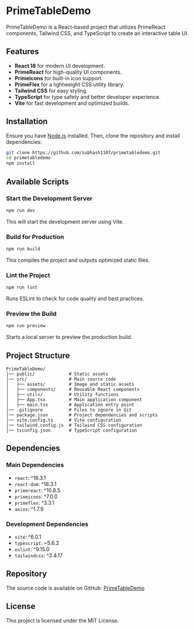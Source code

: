 # PrimeTableDemo

PrimeTableDemo is a React-based project that utilizes PrimeReact components, Tailwind CSS, and TypeScript to create an interactive table UI.

## Features
- **React 18** for modern UI development.
- **PrimeReact** for high-quality UI components.
- **PrimeIcons** for built-in icon support.
- **PrimeFlex** for a lightweight CSS utility library.
- **Tailwind CSS** for easy styling.
- **TypeScript** for type safety and better developer experience.
- **Vite** for fast development and optimized builds.

## Installation
Ensure you have [Node.js](https://nodejs.org/) installed. Then, clone the repository and install dependencies:

```sh
git clone https://github.com/subhash1107/primetabledemo.git
cd primetabledemo
npm install
```

## Available Scripts

### Start the Development Server
```sh
npm run dev
```
This will start the development server using Vite.

### Build for Production
```sh
npm run build
```
This compiles the project and outputs optimized static files.

### Lint the Project
```sh
npm run lint
```
Runs ESLint to check for code quality and best practices.

### Preview the Build
```sh
npm run preview
```
Starts a local server to preview the production build.

## Project Structure
```
PrimeTableDemo/
│── public/             # Static assets
│── src/                # Main source code
│   ├── assets/         # Image and static assets
│   ├── components/     # Reusable React components
│   ├── utils/          # Utility functions
│   ├── App.tsx         # Main application component
│   ├── main.tsx        # Application entry point
│── .gitignore          # Files to ignore in Git
│── package.json        # Project dependencies and scripts
│── vite.config.ts      # Vite configuration
│── tailwind.config.js  # Tailwind CSS configuration
│── tsconfig.json       # TypeScript configuration
```

## Dependencies
### Main Dependencies
- `react`: ^18.3.1
- `react-dom`: ^18.3.1
- `primereact`: ^10.8.5
- `primeicons`: ^7.0.0
- `primeflex`: ^3.3.1
- `axios`: ^1.7.9

### Development Dependencies
- `vite`: ^6.0.1
- `typescript`: ~5.6.2
- `eslint`: ^9.15.0
- `tailwindcss`: ^3.4.17

## Repository
The source code is available on GitHub: [PrimeTableDemo](https://github.com/subhash1107/primetabledemo)

## License
This project is licensed under the MIT License.


